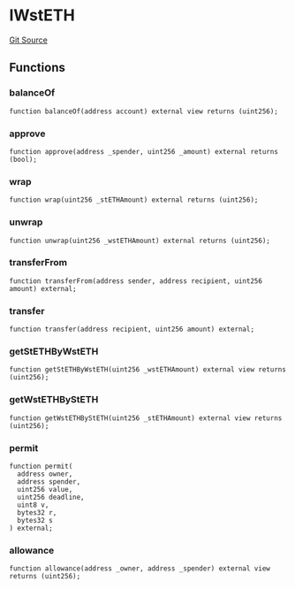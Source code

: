 # IWstETH

[Git Source](https://github.com/lidofinance/community-staking-module/blob/d66a4396f737199bcc2932e5dd1066d022d333e0/src/interfaces/IWstETH.sol)

## Functions

### balanceOf

```solidity
function balanceOf(address account) external view returns (uint256);
```

### approve

```solidity
function approve(address _spender, uint256 _amount) external returns (bool);
```

### wrap

```solidity
function wrap(uint256 _stETHAmount) external returns (uint256);
```

### unwrap

```solidity
function unwrap(uint256 _wstETHAmount) external returns (uint256);
```

### transferFrom

```solidity
function transferFrom(address sender, address recipient, uint256 amount) external;
```

### transfer

```solidity
function transfer(address recipient, uint256 amount) external;
```

### getStETHByWstETH

```solidity
function getStETHByWstETH(uint256 _wstETHAmount) external view returns (uint256);
```

### getWstETHByStETH

```solidity
function getWstETHByStETH(uint256 _stETHAmount) external view returns (uint256);
```

### permit

```solidity
function permit(
  address owner,
  address spender,
  uint256 value,
  uint256 deadline,
  uint8 v,
  bytes32 r,
  bytes32 s
) external;
```

### allowance

```solidity
function allowance(address _owner, address _spender) external view returns (uint256);
```
